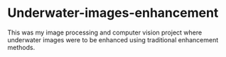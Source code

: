 # Underwater-images-enhancement
This was my image processing and computer vision project where underwater images were to be enhanced using traditional enhancement methods.
